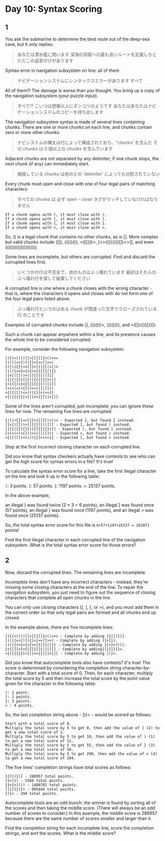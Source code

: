 # Day 10: Syntax Scoring

## 1

You ask the submarine to determine the best route out
of the deep-sea cave, but it only replies:

> あなたは潜水艦に問います 深海の洞窟への最も良いルートを定義しろと
> ただこの返答がけがあります

Syntax error in navigation subsystem on line: all of them

> ナビゲーションシステムにシンタックスエラーがあります
> すべて

All of them?! The damage is worse than you thought.
You bring up a copy of the navigation subsystem (your puzzle input).

> すべて!? こいつは想像以上にポンコツのようです
> あなたはあなたはナビゲーションシステムのコピーを持ち出します

The navigation subsystem syntax is made of several lines containing chunks.
There are one or more chunks on each line,
and chunks contain zero or more other chunks.

> ナビシステムの構文は行によって構成されており、"chunks' を含んだ
> その chunks は 0 個以上の chunks を含んでいます

Adjacent chunks are not separated by any delimiter;
if one chunk stops, the next chunk (if any) can immediately start.

> 隣接している chunks は他のどの 'delimiter' によっても分割されていない

Every chunk must open and close with one of four legal pairs of matching
characters:

> すべての chunks は 必ず open - close タグがマッチしていなければなりません

```
If a chunk opens with (, it must close with ).
If a chunk opens with [, it must close with ].
If a chunk opens with {, it must close with }.
If a chunk opens with <, it must close with >.
```

So, () is a legal chunk that contains no other chunks, as is [].
More complex but valid chunks include ([]), {()()()}, <([{}])>,
[<>({}){}[([])<>]], and even (((((((((()))))))))).

Some lines are incomplete, but others are corrupted.
Find and discard the corrupted lines first.

> いくつかの行は不完全で、他のものはぶっ壊れています
> 最初はそれらのぶっ壊れ行を探して破棄してください

A corrupted line is one where a chunk closes with the wrong character
`-` that is, where the characters it opens and closes with do not form
one of the four legal pairs listed above.

> ぶっ壊れ行というのはある chunk が間違った文字でクローズされている行
> のことです

Examples of corrupted chunks include (], {()()()>, (((()))},
and <([]){()}[{}]).

Such a chunk can appear anywhere within a line,
and its presence causes the whole line to be considered corrupted.

For example, consider the following navigation subsystem:

```
[({(<(())[]>[[{[]{<()<>>
[(()[<>])]({[<{<<[]>>(
{([(<{}[<>[]}>{[]{[(<()>
(((({<>}<{<{<>}{[]{[]{}
[[<[([]))<([[{}[[()]]]
[{[{({}]{}}([{[{{{}}([]
{<[[]]>}<{[{[{[]{()[[[]
[<(<(<(<{}))><([]([]()
<{([([[(<>()){}]>(<<{{
<{([{{}}[<[[[<>{}]]]>[]]
```

Some of the lines aren't corrupted, just incomplete;
you can ignore these lines for now.
The remaining five lines are corrupted:

```
{([(<{}[<>[]}>{[]{[(<()> - Expected ], but found } instead.
[[<[([]))<([[{}[[()]]] - Expected ], but found ) instead.
[{[{({}]{}}([{[{{{}}([] - Expected ), but found ] instead.
[<(<(<(<{}))><([]([]() - Expected >, but found ) instead.
<{([([[(<>()){}]>(<<{{ - Expected ], but found > instead.
```

Stop at the first incorrect closing character on each corrupted line.

Did you know that syntax checkers actually have contests to see
who can get the high score for syntax errors in a file? It's true!

To calculate the syntax error score for a line,
take the first illegal character on the line
and look it up in the following table:

`)`: 3 points.
`]`: 57 points.
`}`: 1197 points.
`>`: 25137 points.

In the above example,

an illegal ) was found twice (2 \* 3 = 6 points),
an illegal ] was found once (57 points),
an illegal } was found once (1197 points),
and an illegal > was found once (25137 points).

So, the total syntax error score for this file is
`6+57+1197+25137 = 263971` points!

Find the first illegal character in each corrupted line
of the navigation subsystem.
What is the total syntax error score for those errors?

## 2

Now, discard the corrupted lines. The remaining lines are incomplete.

Incomplete lines don't have any incorrect characters - instead,
they're missing some closing characters at the end of the line.
To repair the navigation subsystem, you just need to figure out the sequence of closing characters
that complete all open chunks in the line.

You can only use closing characters (), ], }, or >),
and you must add them in the correct order so that only legal pairs are formed
and all chunks end up closed.

In the example above, there are five incomplete lines:

```
[({(<(())[]>[[{[]{<()<>> - Complete by adding }}]])})].
[(()[<>])]({[<{<<[]>>( - Complete by adding )}>]}).
(((({<>}<{<{<>}{[]{[]{} - Complete by adding }}>}>)))).
{<[[]]>}<{[{[{[]{()[[[] - Complete by adding]]}}]}]}>.
<{([{{}}[<[[[<>{}]]]>[]] - Complete by adding ])}>.
```

Did you know that autocomplete tools also have contests? It's true!
The score is determined by considering the completion string character-by-character.
Start with a total score of 0. Then, for each character,
multiply the total score by 5 and then increase the total score by the point value given
for the character in the following table:

```
): 1 point.
]: 2 points.
}: 3 points.
> : 4 points.
```

So, the last completion string above - ])}> - would be scored as follows:

```
Start with a total score of 0.
Multiply the total score by 5 to get 0, then add the value of ] (2) to get a new total score of 2.
Multiply the total score by 5 to get 10, then add the value of ) (1) to get a new total score of 11.
Multiply the total score by 5 to get 55, then add the value of } (3) to get a new total score of 58.
Multiply the total score by 5 to get 290, then add the value of > (4) to get a new total score of 294.
```

The five lines' completion strings have total scores as follows:

```
}}]])})] - 288957 total points.
)}>]}) - 5566 total points.
}}>}>)))) - 1480781 total points.
]]}}]}]}> - 995444 total points.
])}> - 294 total points.
```

Autocomplete tools are an odd bunch:
the winner is found by sorting all of the scores and then taking the middle score.
(There will always be an odd number of scores to consider.)
In this example, the middle score is 288957
because there are the same number of scores smaller and larger than it.

Find the completion string for each incomplete line,
score the completion strings, and sort the scores.
What is the middle score?
